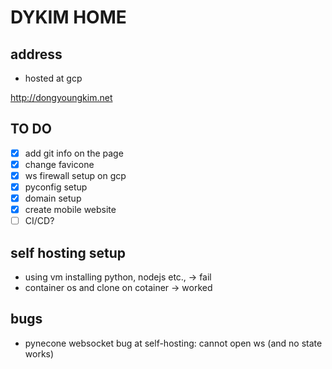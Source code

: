 # DYKIM HOME

## address

- hosted at gcp

http://dongyoungkim.net

## TO DO

- [x] add git info on the page
- [x] change favicone
- [x] ws firewall setup on gcp
- [x] pyconfig setup
- [x] domain setup
- [x] create mobile website
- [ ] CI/CD?

## self hosting setup

- using vm installing python, nodejs etc., -> fail
- container os and clone on cotainer -> worked

## bugs

- pynecone websocket bug at self-hosting: cannot open ws (and no state works)
